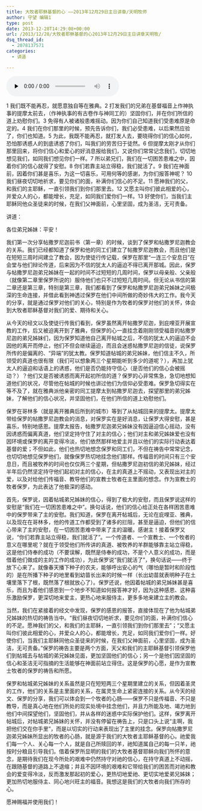 ```yaml
---
title: 大牧者耶稣基督的心 ——2013年12月29日主日讲章/天明牧师
author: 守望 编辑1
type: post
date: 2013-12-28T14:29:08+00:00
url: /2013/12/28/大牧者耶稣基督的心2013年12月29日主日讲章天明牧/
dsq_thread_id:
  - 2078137571
categories:
  - 讲道

---
```

<div id="c-9909" class="grandmp3">
  <audio src="https://t5.shwchurch.org/wp-content/uploads/2013/12/2013年12月29日讲道录音.mp3" controls false preload="none" autobuffer="false"></audio>
</div>

1 我们既不能再忍，就愿意独自等在雅典。2 打发我们的兄弟在基督福音上作神执事的提摩太前去，（作神执事的有古卷作与神同工的）坚固你们，并在你们所信的道上劝慰你们。3 免得有人被诸般患难摇动。因为你们自己知道我们受患难原是命定的。4 我们在你们那里的时候，预先告诉你们，我们必受患难，以后果然应验了，你们也知道。5 为此，我既不能再忍，就打发人去，要晓得你们的信心如何，恐怕那诱惑人的到底诱惑了你们，叫我们的劳苦归于徒然。6 但提摩太刚才从你们那里回来，将你们信心和爱心的好消息报给我们，又说你们常常记念我们，切切地想见我们，如同我们想见你们一样。7 所以弟兄们，我们在一切困苦患难之中，因着你们的信心就得了安慰。8 你们若靠主站立得稳，我们就活了。9 我们在神面前，因着你们甚是喜乐，为这一切喜乐，可用何等的感谢，为你们报答神呢？ 10 我们昼夜切切地祈求，要见你们的面，补满你们信心的不足。11 愿神我们的父，和我们的主耶稣，一直引领我们到你们那里去。12 又愿主叫你们彼此相爱的心，并爱众人的心，都能增长，充足，如同我们爱你们一样。13 好使你们，当我们主耶稣同他众圣徒来的时候，在我们父神面前，心里坚固，成为圣洁，无可责备。

讲道：

各位弟兄姊妹：平安！

我们第一次分享帖撒罗尼迦前书（第一章）的时候，谈到了保罗和帖撒罗尼迦教会的关系。我们已经都知道了保罗和他的同工们建立了帖撒罗尼迦教会，而且他们是在短短三周时间建立了教会，因为使徒行传记载，保罗在那里“一连三个安息日”在会堂与他们辩论传道，后来因为不信的犹太人的逼迫不得已离开那城。因此，保罗与帖撒罗尼迦弟兄姊妹在一起的时间不过短短的几周时间，保罗以母亲般、父亲般（就像第二章里保罗所说的）服侍他们也只不过短短几周时间。但无论从书信的第二章还是第三章，特别是第三章，我们都看到了保罗和帖撒罗尼迦弟兄姊妹之间极深的生命连接，并借此看到神透过保罗在他们中间所做的奇妙伟大的工作。我今天的分享，就是通过保罗对他们的关心，特别是作为牧者的保罗对他们的关怀，体会到大牧者耶稣基督对我们的爱、期待和关心。

从今天的经文以及使徒行传我们看到，保罗虽然离开帖撒罗尼迦，到庇哩亚开展宣教的工作，后又被迫离开到了雅典，但保罗的心一直挂念着刚刚领受福音的帖撒罗尼迦的弟兄姊妹们，因为保罗知道他自己离开帖城之后，不信的犹太人的逼迫不会因他的离开而停止，他们不但会继续逼迫，而且会迷惑帖撒罗尼迦的信徒，说保罗所传的是偏离的、“异端”的犹太教。保罗知道帖城的弟兄姊妹，他们信主不久，所领受的真道也很有限（我们可以想象两三个星期能听到多少的道呢？），再加上犹太人的逼迫和话语上的诱惑，他们是否仍能持守信心（是否他们的信心会被摇动？）？他们又是否被诱惑而离开起初所信的道？保罗的心非常焦急，急切地想知道他们的状况，尽管他在帖城的时候也讲过他们为信仰必受患难。保罗急切得实在等不及了，就在雅典派他亲密的同工提摩太到帖撒罗尼迦去，探望那里的弟兄姊妹，了解他们的信心状况，并坚固他们，在他们所信的道上劝慰他们。

保罗在哥林多（就是离开雅典后所到的城市）等到了从帖城回来的提摩太。提摩太带给保罗的帖撒罗尼迦教会的消息，对保罗实在是好消息，让保罗大得安慰，甚是喜乐，特别地感恩。提摩太报告，帖撒罗尼迦弟兄姊妹没有因逼迫信心摇动，没有因诱惑而偏离真道，他们坚定持守住了对主的信心；他们对主和弟兄姊妹爱也没有因环境或保罗的离开变得冷淡，他们依然那样地爱主并且以他们的实际行动表达着基督的爱；不但如此，他们也热切地想念保罗和同工们，不但在祷告中常常记念，也切切地想见保罗他们，就像保罗热切地挂念他们那样。传福音的时间只有三个安息日，而且被牧养的时间也仅仅两三个星期，但帖撒罗尼迦初信的弟兄姊妹，经过半年后仍然坚定持守他们起初对主的信心，在主的真道上不摇动，又表现出对主的爱，以及对给他们传福音、教导他们的宣教士牧者在主里面的想念。作为宣教士的牧者保罗，为此表达了他极深的感动。

首先，保罗说，因着帖城弟兄姊妹的信心，得到了极大的安慰，而且保罗说这样的安慰是“我们在一切困苦患难之中”。换句话说，他们的信心给正处在各样困苦患难中的保罗带来了主的安慰。我们知道，保罗在离开帖城后，无论在庇哩亚、雅典，以及现在在哥林多，他的传道工作都受到了诸多的拦阻，甚至是逼迫，但他们的信心带来了主的安慰，在一切困苦患难中带来了主的温暖。感谢主！接着保罗又说，“你们若靠主站立得稳，我们就活了”。一个传道者、一个宣教士、一个牧者的意义在哪里呢？就在于领受他们所传讲的真道、被牧养的羊群能够靠主站立得稳，这是他们侍奉的成功（不要误解，既然是侍奉的成功，不是个人意义的成功，而是借着他们做成的主的工作的成功），为此保罗说“我们就活了”，换句话说——终于放下心来了。就像春天播下种子的农夫，能够呼出安心的气（哪怕是暂时和阶段性的）是在所播下种子的地里看到幼苗长出来的时候一样（长出幼苗就表明种子在土壤里落下了根，既然落了根就放心了）。保罗还说，他因着帖城的弟兄姊妹甚是喜乐，而且为着他们感恩到一个地步不知道如何报答神才好，因为这种感恩、这种喜乐激励保罗，更深切地来爱主，更热心地来服侍主，更多多地来建立主的教会。

当然，我们在紧接着的经文中发现，保罗的感恩的报答，直接体现在了他为帖城弟兄姊妹的热切的祷告当中。“我们昼夜切切地祈求，要见你们的面，补满你们信心的不足。愿神我们的父，和我们的主耶稣，一直引领我们到你们那里去”；“又愿主叫你们彼此相爱的心，并爱众人的心，都能增长，充足，如同我们爱你们一样。好使你们，当我们主耶稣同他众圣徒来的时候，在我们父神面前，心里坚固，成为圣洁，无可责备。”保罗的祷告主要是两个方面，天父和我们的主耶稣基督引领保罗他们到帖城去与帖城的弟兄姊妹见面，更加坚固他们的信心；另一个是他们因坚固的信心和圣洁无可指摘的生活能够在神面前站立得住。这是保罗的心愿，是作为宣教士牧者的保罗的祷告和所愿。

保罗和帖城弟兄姊妹的关系虽然是只在短短两三个星期里建立的关系，但因着圣灵的工作，他们的关系是主里面的关系，在属灵生命上紧密连接的关系。从今天的经文、保罗的分享，我们可以体会到一个牧者的心肠——保罗不只是传福音、不只是教导，而是真心地在他们所处的现实处境中挂念他们，并且力所能及地、竭力地到他们中间探望他们，坚固他们，并从各样的迷惑中实际保护他们。这样，保罗离开帖城后，对帖城弟兄姊妹的关怀，并没有停留在祷告上，只是口头上说“主啊，我把他们交在你手里”，而是以切实的行动来表现出了主里的挂念。保罗向帖撒罗尼迦弟兄姊妹所显出的牧者的心肠，就是源于我们的大牧者主耶稣基督的心。祂爱我们每一个人、关心每一个人，就是自己所赎回的羊，祂知道属自己的每一只羊，祂按时分粮且引导我们。借着保罗所显明的我们的大牧者基督耶稣向我们所怀的意念，是期待我们在现今所处的艰难中仍然持守对祂的信心，在持守真道上不动摇，在跟随基督的道路上不退缩；并且不因环境的艰难和它带给我们的困苦而对祂和教会的爱变得冷淡，反而激发那起初的爱心，更热切地爱祂、更切实地爱弟兄姊妹；更加热切地服侍主、同心地兴旺主的福音。我想这是我们的大牧者向我们所存的心。

愿神赐福并使用我们！